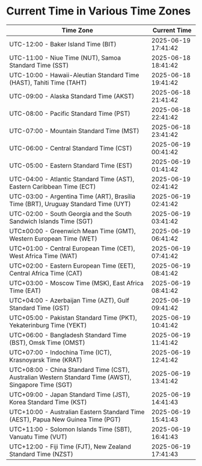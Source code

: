 # Current Time in Various Time Zones

| Time Zone | Current Time |
|-----------|--------------|
| UTC-12:00 - Baker Island Time (BIT) | 2025-06-19 17:41:42 |
| UTC-11:00 - Niue Time (NUT), Samoa Standard Time (SST) | 2025-06-18 18:41:42 |
| UTC-10:00 - Hawaii-Aleutian Standard Time (HAST), Tahiti Time (TAHT) | 2025-06-18 19:41:42 |
| UTC-09:00 - Alaska Standard Time (AKST) | 2025-06-18 21:41:42 |
| UTC-08:00 - Pacific Standard Time (PST) | 2025-06-18 22:41:42 |
| UTC-07:00 - Mountain Standard Time (MST) | 2025-06-18 23:41:42 |
| UTC-06:00 - Central Standard Time (CST) | 2025-06-19 00:41:42 |
| UTC-05:00 - Eastern Standard Time (EST) | 2025-06-19 01:41:42 |
| UTC-04:00 - Atlantic Standard Time (AST), Eastern Caribbean Time (ECT) | 2025-06-19 02:41:42 |
| UTC-03:00 - Argentina Time (ART), Brasília Time (BRT), Uruguay Standard Time (UYT) | 2025-06-19 02:41:42 |
| UTC-02:00 - South Georgia and the South Sandwich Islands Time (SGT) | 2025-06-19 03:41:42 |
| UTC±00:00 - Greenwich Mean Time (GMT), Western European Time (WET) | 2025-06-19 06:41:42 |
| UTC+01:00 - Central European Time (CET), West Africa Time (WAT) | 2025-06-19 07:41:42 |
| UTC+02:00 - Eastern European Time (EET), Central Africa Time (CAT) | 2025-06-19 08:41:42 |
| UTC+03:00 - Moscow Time (MSK), East Africa Time (EAT) | 2025-06-19 08:41:42 |
| UTC+04:00 - Azerbaijan Time (AZT), Gulf Standard Time (GST) | 2025-06-19 09:41:42 |
| UTC+05:00 - Pakistan Standard Time (PKT), Yekaterinburg Time (YEKT) | 2025-06-19 10:41:42 |
| UTC+06:00 - Bangladesh Standard Time (BST), Omsk Time (OMST) | 2025-06-19 11:41:42 |
| UTC+07:00 - Indochina Time (ICT), Krasnoyarsk Time (KRAT) | 2025-06-19 12:41:42 |
| UTC+08:00 - China Standard Time (CST), Australian Western Standard Time (AWST), Singapore Time (SGT) | 2025-06-19 13:41:42 |
| UTC+09:00 - Japan Standard Time (JST), Korea Standard Time (KST) | 2025-06-19 14:41:43 |
| UTC+10:00 - Australian Eastern Standard Time (AEST), Papua New Guinea Time (PGT) | 2025-06-19 15:41:43 |
| UTC+11:00 - Solomon Islands Time (SBT), Vanuatu Time (VUT) | 2025-06-19 16:41:43 |
| UTC+12:00 - Fiji Time (FJT), New Zealand Standard Time (NZST) | 2025-06-19 17:41:43 |
